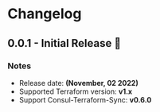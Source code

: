 # Changelog

## 0.0.1 - Initial Release 🎉

### Notes

- Release date: **(November, 02 2022)**
- Supported Terraform version: **v1.x**
- Support Consul-Terraform-Sync: **v0.6.0**
